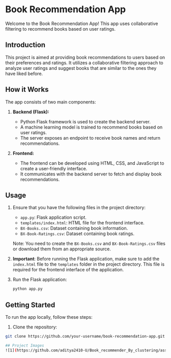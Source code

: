 # Book Recommendation App

Welcome to the Book Recommendation App! This app uses collaborative filtering to recommend books based on user ratings.

## Introduction

This project is aimed at providing book recommendations to users based on their preferences and ratings. It utilizes a collaborative filtering approach to analyze user ratings and suggest books that are similar to the ones they have liked before.

## How it Works

The app consists of two main components:

1. **Backend (Flask):**
   - Python Flask framework is used to create the backend server.
   - A machine learning model is trained to recommend books based on user ratings.
   - The server exposes an endpoint to receive book names and return recommendations.

2. **Frontend:**
   - The frontend can be developed using HTML, CSS, and JavaScript to create a user-friendly interface.
   - It communicates with the backend server to fetch and display book recommendations.
## Usage

1. Ensure that you have the following files in the project directory:
   - `app.py`: Flask application script.
   - `templates/index.html`: HTML file for the frontend interface.
   - `BX-Books.csv`: Dataset containing book information.
   - `BX-Book-Ratings.csv`: Dataset containing book ratings.
   
   Note: You need to create the `BX-Books.csv` and `BX-Book-Ratings.csv` files or download them from an appropriate source.

2. **Important**: Before running the Flask application, make sure to add the `index.html` file to the `templates` folder in the project directory. This file is required for the frontend interface of the application.

3. Run the Flask application:
   ```bash
   python app.py


## Getting Started

To run the app locally, follow these steps:

1. Clone the repository:

```bash
git clone https://github.com/your-username/book-recommendation-app.git

## Project Images
![1](https://github.com/aditya2410-U/Book_recommender_By_clustering/assets/102215488/d501432a-a21f-4bba-ba84-66298b61c032)


